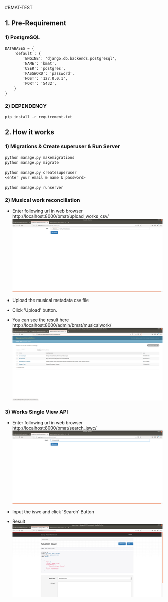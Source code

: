 #BMAT-TEST


## 1. Pre-Requirement


### 1) PostgreSQL
    DATABASES = {
        'default': {
            'ENGINE': 'django.db.backends.postgresql',
            'NAME': 'bmat',
            'USER': 'postgres',
            'PASSWORD': 'password',
            'HOST': '127.0.0.1',
            'PORT': '5432',
        }
    }
    
### 2) DEPENDENCY
    pip install -r requirement.txt
    
      
## 2. How it works

### 1) Migrations & Create superuser & Run Server
    python manage.py makemigrations
    python manage.py migrate
    
    python manage.py createsuperuser
    <enter your email & name & password>   
    
    python manage.py runserver
    
    
### 2) Musical	work reconciliation

   - Enter following url in web browser
   http://localhost:8000/bmat/upload_works_csv/ 
   ![Reconciliation-01](screenshots/reconciliation-01.png)
   
   - Upload the musical metadata csv file
   
   - Click 'Upload' button.
   
   - You can see the result here
   http://localhost:8000/admin/bmat/musicalwork/
   ![Reconciliation-02](screenshots/reconciliation-02.png)
   
   
   
### 3) Works	Single	View	API

   - Enter following url in web browser
   http://localhost:8000/bmat/search_iswc/
   ![search-01](screenshots/search-01.png)
   
   - Input the iswc and click 'Search' Button
   
   - Result
   ![search-02](screenshots/search-02.png)
